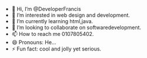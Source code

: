 - 👋 Hi, I’m @DeveloperFrancis
- 👀 I’m interested in web design and development.
- 🌱 I’m currently learning html,java.
- 💞️ I’m looking to collaborate on softwaredevelopment.
- 📫 How to reach me 0107805402.
- 😄 Pronouns: He...
- ⚡ Fun fact: cool and jolly yet serious.

<!---
DeveloperFrasha/DeveloperFrasha is a ✨ special ✨ repository because its `README.md` (this file) appears on your GitHub profile.
You can click the Preview link to take a look at your changes.
--->
